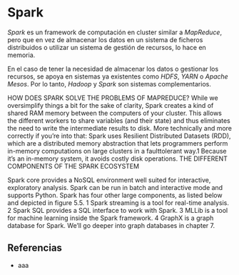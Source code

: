 # Spark

*Spark* es un framework de computación en cluster similar a *MapReduce*, pero que en vez de almacenar los datos en un sistema de ficheros distribuidos o utilizar un sistema de gestión de recursos, lo hace en memoria. 

En el caso de tener la necesidad de almacenar los datos o gestionar los recursos, se apoya en sistemas ya existentes como *HDFS*, *YARN* o *Apache Mesos*. Por lo tanto, *Hadoop* y *Spark* son sistemas complementarios.

HOW DOES SPARK SOLVE THE PROBLEMS OF MAPREDUCE?
While we oversimplify things a bit for the sake of clarity, Spark creates a kind of shared
RAM memory between the computers of your cluster. This allows the different workers
to share variables (and their state) and thus eliminates the need to write the intermediate
results to disk. More technically and more correctly if you’re into that: Spark
uses Resilient Distributed Datasets (RDD), which are a distributed memory abstraction
that lets programmers perform in-memory computations on large clusters in a faulttolerant
way.1 Because it’s an in-memory system, it avoids costly disk operations.
THE DIFFERENT COMPONENTS OF THE SPARK ECOSYSTEM

Spark core provides a NoSQL environment well suited for interactive, exploratory
analysis. Spark can be run in batch and interactive mode and supports Python.
Spark has four other large components, as listed below and depicted in figure 5.5.
1 Spark streaming is a tool for real-time analysis.
2 Spark SQL provides a SQL interface to work with Spark.
3 MLLib is a tool for machine learning inside the Spark framework.
4 GraphX is a graph database for Spark. We’ll go deeper into graph databases in
chapter 7.

## Referencias

* aaa
